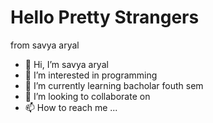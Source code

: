 # Hello Pretty Strangers
from savya aryal

- 👋 Hi, I’m savya aryal
- 👀 I’m interested in programming
- 🌱 I’m currently learning bacholar fouth sem
- 💞️ I’m looking to collaborate on 
- 📫 How to reach me ...

<!---
savyaaryal/savyaaryal is a ✨ special ✨ repository because its `README.md` (this file) appears on your GitHub profile.
You can click the Preview link to take a look at your changes.
--->
